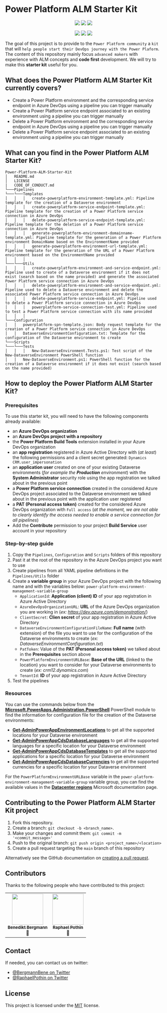 # Power Platform ALM Starter Kit

<p align="center">
    <a href="#repolicense" alt="Repository License">
        <img src="https://img.shields.io/github/license/Power-Platform-DevOps/Power-Platform-ALM-Starter-Kit?color=yellow&label=License" /></a>
    <a href="#openissues" alt="Open Issues">
        <img src="https://img.shields.io/github/issues-raw/Power-Platform-DevOps/Power-Platform-ALM-Starter-Kit?label=Open%20Issues" /></a>
    <a href="#openpr" alt="Open Pull Requests">
        <img src="https://img.shields.io/github/issues-pr-raw/Power-Platform-DevOps/Power-Platform-ALM-Starter-Kit?label=Open%20Pull%20Requests" /></a>
</p>

<p align="center">
    <a href="#watchers" alt="Watchers">
        <img src="https://img.shields.io/github/watchers/Power-Platform-DevOps/Power-Platform-ALM-Starter-Kit?style=social" /></a>
    <a href="#forks" alt="Forks">
        <img src="https://img.shields.io/github/forks/Power-Platform-DevOps/Power-Platform-ALM-Starter-Kit?style=social" /></a>
    <a href="#stars" alt="Stars">
        <img src="https://img.shields.io/github/stars/Power-Platform-DevOps/Power-Platform-ALM-Starter-Kit?style=social" /></a>
</p>

The goal of this project is to provide to the `Power Platform community` a `kit` that will `help people start their DevOps journey with the Power Plaform`.
The content of this repository mainly focus `advanced makers` with experience with ALM concepts and **code first** development.
We will try to make this **starter kit** useful for you.

## What does the Power Platform ALM Starter Kit currently covers?

* Create a Power Platform environment and the corresponding service endpoint in Azure DevOps using a pipeline you can trigger manually
* Create a Power Platform service endpoint associated to an existing environment using a pipeline you can trigger manually
* Delete a Power Platform environment and the corresponding service endpoint in Azure DevOps using a pipeline you can trigger manually
* Delete a Power Platform service endpoint associated to an existing environment using a pipeline you can trigger manually

## What can you find in the Power Platform ALM Starter Kit?

```
Power-Platform-ALM-Starter-Kit
│   README.md
│   LICENSE
|   CODE_OF_CONDUCT.md
└───Pipelines
└───└───Templates
│   │   │   create-powerplatform-environment-template.yml: Pipeline template for the creation of a Dataverse environment
│   │   │   create-powerplatform-service-endpoint-template.yml: Pipeline template for the creation of a Power Platform service connection in Azure DevOps
│   │   │   delete-powerplatform-service-endpoint-template.yml: Pipeline template for the deletion of a Power Platform service connection in Azure DevOps
│   │   │   generate-powerplatform-environment-domainname-template.yml: Pipeline template for the generation of a Power Platform environment DomainName based on the EnvironmentName provided
│   │   │   generate-powerplatform-environment-url-template.yml: Pipeline template for the generation of the URL of a Power Platform environment based on the EnvironmentName provided
│   │   │
└───└───Utils
│   │   │   create-powerplatform-environment-and-service-endpoint.yml: Pipeline used to create of a Dataverse environment if it does not exist (search based on the name provided) and generate the associated Power Platform service connection in Azure DevOps
│   │   │   delete-powerplatform-environment-and-service-endpoint.yml: Pipeline used to delete a Dataverse environment and delete the associated Power Platform service connection in Azure DevOps
│   │   │   delete-powerplatform-service-endpoint.yml: Pipeline used to delete a Power Platform service connection in Azure DevOps
│   │   │   powerplatform-service-connection-test.yml: Pipeline used to test a Power Platform service connection with its name provided
│   │   │  
└───Configuration
│   │   powerplatform-spn-template.json: Body request template for the creation of a Power Platform service connection in Azure DevOps
│   │   DataverseEnvironmentConfiguration.txt: Template for the configuration of the Dataverse environment to create
└───Scripts
└───└───Tests
│   │   │   New-DataverseEnvironment.Tests.ps1: Test script of the New-DataverseEnvironment PowerShell function
│   │   New-DataverseEnvironment.ps1: PowerShell function for the creation of a Dataverse environment if it does not exist (search based on the name provided)
```

## How to deploy the Power Platform ALM Starter Kit?
### Prerequisites

To use this starter kit, you will need to have the following components already available:
- an **Azure DevOps organization**
- an **Azure DevOps project with a repository**
- the **Power Platform Build Tools** extension installed in your Azure DevOps organization
- an **app registration** registered in Azure Active Directory with (*at least*) the following permissions and a client secret generated: `Dynamics CRM.user_impersonation`
- an **application user** created on one of your existing Dataverse environments (*for example the **Production** environment*) with the **System Administrator** security role using the app registration we talked about in the previous point
- a **Power Platform service connection** created in the considered Azure DevOps project associated to the Dataverse environment we talked about in the previous point with the application user registered
- a **PAT (Personal access token)** created for the considered Azure DevOps organization with `Full access` (*at the moment, we are not able to clearly identify the access needed to enable a service connection for all pipelines*)
- Add the **Contribute** permission to your project **Build Service** user account in your repository

### Step-by-step guide

1. Copy the `Pipelines`, `Configuration` and `Scripts` folders of this repository
2. Past it at the root of the repository in the Azure DevOps project you want to use
3. Create pipelines from all YAML pipeline definitions in the `Pipelines/Utils` folder
4. Create a **variable group** in your Azure DevOps project with the following name and with the variables below: `power-platform-environment-management-variable-group`
   - `ApplicationId`: **Application (client) ID** of your app registration in Azure Active Directory
   - `AzureDevOpsOrganizationURL`: **URL** of the Azure DevOps organization you are working in (*ex: https://dev.azure.com/demonstration/*)
   - `ClientSecret`: **Clien secret** of your app registration in Azure Active Directory
   - `DataverseEnvironmentConfigurationFileName`: **Full name** (with extension) of the file you want to use for the configuration of the Dataverse environments to create (*ex: DataverseEnvironmentConfiguration.txt*)
   - `PatToken`: Value of the **PAT (Personal access token)** we talked about in the **Prerequisites** section above
   - `PowerPlatformEnvironmentURLBase`: **Base of the URL** (linked to the location) you want to consider for your Dataverse environments to create (*ex: crm12.dynamics.com*)
   - `TenantId`: **ID** of your app registration in Azure Active Directory
5. Test the pipelines

### Resources

You can use the commands below from the [**Microsoft.PowerApps.Administration.PowerShell**](https://www.powershellgallery.com/packages/Microsoft.PowerApps.Administration.PowerShell) PowerShell module to find the information for configuration file for the creation of the Dataverse environments:
- [**Get-AdminPowerAppEnvironmentLocations**](https://docs.microsoft.com/en-us/powershell/module/microsoft.powerapps.administration.powershell/get-adminpowerappenvironmentlocations) to get all the supported locations for your Dataverse environment
- [**Get-AdminPowerAppCdsDatabaseLanguages**](https://docs.microsoft.com/en-us/powershell/module/microsoft.powerapps.administration.powershell/get-adminpowerappcdsdatabaselanguages) to get all the supported languages for a specific location for your Dataverse environment
- [**Get-AdminPowerAppCdsDatabaseTemplates**](https://docs.microsoft.com/en-us/powershell/module/microsoft.powerapps.administration.powershell/get-adminpowerappcdsdatabasetemplates) to get all the supported applications for a specific location  for your Dataverse environment
- [**Get-AdminPowerAppCdsDatabaseCurrencies**](https://docs.microsoft.com/en-us/powershell/module/microsoft.powerapps.administration.powershell/get-adminpowerappcdsdatabasecurrencies) to get all the supported currencies for a specific location  for your Dataverse environment

For the `PowerPlatformEnvironmentURLBase` variable in the `power-platform-environment-management-variable-group` variable group, you can find the available values in the [**Datacenter regions**](https://docs.microsoft.com/en-us/power-platform/admin/new-datacenter-regions) Microsoft documentation page.

## Contributing to the Power Platform ALM Starter Kit project

1. Fork this repository.
2. Create a branch: `git checkout -b <branch_name>`.
3. Make your changes and commit them: `git commit -m '<commit_message>'`
4. Push to the original branch: `git push origin <project_name>/<location>`
5. Create a pull request targeting the `main` branch of this repository

Alternatively see the GitHub documentation on [creating a pull request](https://help.github.com/en/github/collaborating-with-issues-and-pull-requests/creating-a-pull-request).

## Contributors

Thanks to the following people who have contributed to this project:

<!-- Static version of the contributors list for now, but if all owners agree, we can install the AllContributors GitHub App (https://allcontributors.org/docs/en/bot/installation) 
<!-- ALL-CONTRIBUTORS-LIST:START - Do not remove or modify this section -->
<!-- prettier-ignore-start -->
<!-- markdownlint-disable -->
<table>
  <tr>
    <td align="center">
        <a href="https%3A%2F%2Ftwitter.com%2FBergmannBene">
            <img src="https://avatars.githubusercontent.com/u/9703748?v=3" width="100px;" alt=""/>
            <br />
            <sub>
                <b>Benedikt Bergmann</b>
            </sub>
        </a>
        <br />
        <a title="Documentation">📖</a>
    </td>
    <td align="center">
        <a href="https%3A%2F%2Ftwitter.com%2FRaphaelPothin">
            <img src="https://avatars.githubusercontent.com/u/23240245?v=3" width="100px;" alt=""/>
            <br />
            <sub>
                <b>Raphael Pothin</b>
            </sub>
        </a>
        <br />
        <a title="Documentation">📖</a>
    </td>
  </tr>
</table>

<!-- markdownlint-enable -->
<!-- prettier-ignore-end -->
<!-- ALL-CONTRIBUTORS-LIST:END -->

## Contact

If needed, you can contact us on twitter:
- [@BergmannBene on Twitter](https://twitter.com/BergmannBene)
- [@RaphaelPothin on Twitter](https://twitter.com/RaphaelPothin)

## License

This project is licensed under the [MIT](https://github.com/Power-Platform-DevOps/Power-Platform-ALM-Starter-Kit/blob/main/LICENSE) license.